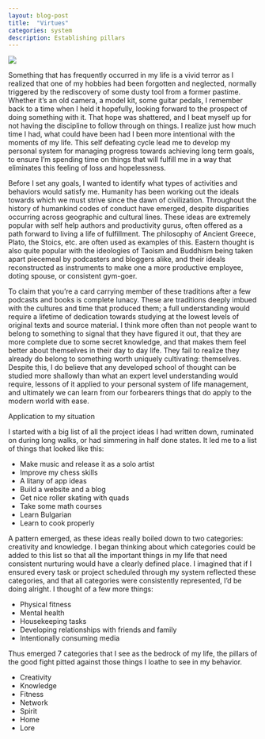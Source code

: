 ```yaml
---
layout: blog-post
title:  "Virtues"
categories: system
description: Establishing pillars
---
```


<div class="album-art">
    <img src="/assets/images/virtues.png" />
</div>


Something that has frequently occurred in my life is a vivid terror as I realized that one of my hobbies had been forgotten and neglected, normally triggered by the rediscovery of some dusty tool from a former pastime. Whether it’s an old camera, a model kit, some guitar pedals, I remember back to a time when I held it hopefully, looking forward to the prospect of doing something with it. That hope was shattered, and I beat myself up for not having the discipline to follow through on things. I realize just how much time I had, what could have been had I been more intentional with the moments of my life. This self defeating cycle lead me to develop my personal system for managing progress towards achieving long term goals, to ensure I’m spending time on things that will fulfill me in a way that eliminates this feeling of loss and hopelessness. 

Before I set any goals, I wanted to identify what types of activities and behaviors would satisfy me. Humanity has been working out the ideals towards which we must strive since the dawn of civilization. Throughout the history of humankind codes of conduct have emerged, despite disparities occurring across geographic and cultural lines. These ideas are extremely popular with self help authors and productivity gurus, often offered as a path forward to living a life of fulfillment. The philosophy of Ancient Greece, Plato, the Stoics, etc. are often used as examples of this. Eastern thought is also quite popular with the ideologies of Taoism and Buddhism being taken apart piecemeal by podcasters and bloggers alike, and their ideals  reconstructed as instruments to make one a more productive employee, doting spouse, or consistent gym-goer. 

To claim that you’re a card carrying member of these traditions after a few podcasts and books is complete lunacy. These are traditions deeply imbued with the cultures and time that produced them; a full understanding would require a lifetime of dedication towards studying at the lowest levels of original texts and source material. I think more often than not people want to belong to something to signal that they have figured it out, that they are more complete due to some secret knowledge, and that makes them feel better about themselves in their day to day life. They fail to realize they already do belong to something worth uniquely cultivating: themselves. Despite this, I do believe that any developed school of thought can be studied more shallowly than what an expert level understanding would require, lessons of it applied to your personal system of life management, and ultimately we can learn from our forbearers things that do apply to the modern world with ease.

Application to my situation

I started with a big list of all the project ideas I had written down, ruminated on during long walks, or had simmering in half done states. It led me to a list of things that looked like this:

* Make music and release it as a solo artist
* Improve my chess skills
* A litany of app ideas
* Build a website and a blog
* Get nice roller skating with quads
* Take some math courses
* Learn Bulgarian
* Learn to cook properly

A pattern emerged, as these ideas really boiled down to two categories: creativity and knowledge. I began thinking about which categories could be added to this list so that all the important things in my life that need consistent nurturing would have a clearly defined place. I imagined that if I ensured every task or project scheduled through my system reflected these categories, and that all categories were consistently represented, I’d be doing alright. I thought of a few more things:

* Physical fitness
* Mental health
* Housekeeping tasks
* Developing relationships with friends and family
* Intentionally consuming media

Thus emerged 7 categories that I see as the bedrock of my life, the pillars of the good fight pitted against those things I loathe to see in my behavior. 

* Creativity
* Knowledge
* Fitness
* Network
* Spirit
* Home
* Lore